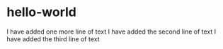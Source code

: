 # hello-world
I  have added one more line of text
I have added the second line of text
I have added the third line of text
